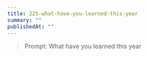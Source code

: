 ```yaml
---
title: 225-what-have-you-learned-this-year
summary: ""
publishedAt: ""
---
```


> Prompt: What have you learned this year

